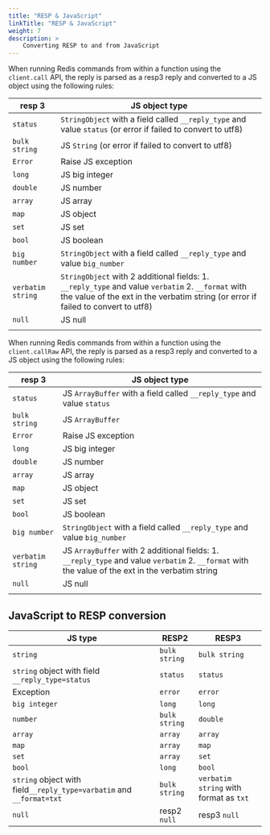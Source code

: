 ```yaml
---
title: "RESP & JavaScript"
linkTitle: "RESP & JavaScript"
weight: 7
description: >
    Converting RESP to and from JavaScript
---
```


When running Redis commands from within a function using the `client.call` API, the reply is parsed as a resp3 reply and converted to a JS object using the following rules:

| resp 3            | JS object type                                                                                                                                 |
|-------------------|------------------------------------------------------------------------------------------------------------------------------------------------|
| `status`          | `StringObject` with a field called `__reply_type` and value `status` (or error if failed to convert to utf8)                                   |
| `bulk string`     | JS `String` (or error if failed to convert to utf8)                                                                                            |
| `Error`           | Raise JS exception                                                                                                                             |
| `long`            | JS big integer                                                                                                                                 |
| `double`          | JS number                                                                                                                                      |
| `array`           | JS array                                                                                                                                       |
| `map`             | JS object                                                                                                                                      |
| `set`             | JS set                                                                                                                                         |
| `bool`            | JS boolean                                                                                                                                     |
| `big number`      | `StringObject` with a field called `__reply_type` and value `big_number`                                                                       |
| `verbatim string` | `StringObject` with 2 additional fields: 1. `__reply_type` and value `verbatim` 2. `__format` with the value of the ext in the verbatim string (or error if failed to convert to utf8) |
| `null`            | JS null                                                                                                                                        |
|                   |                                                                                                                                                |

When running Redis commands from within a function using the `client.callRaw` API, the reply is parsed as a resp3 reply and converted to a JS object using the following rules:

| resp 3            | JS object type                                                                                                                                 |
|-------------------|------------------------------------------------------------------------------------------------------------------------------------------------|
| `status`          | JS `ArrayBuffer` with a field called `__reply_type` and value `status`                                                                        |
| `bulk string`     | JS `ArrayBuffer`                                                                                                                              |
| `Error`           | Raise JS exception                                                                                                                             |
| `long`            | JS big integer                                                                                                                                 |
| `double`          | JS number                                                                                                                                      |
| `array`           | JS array                                                                                                                                       |
| `map`             | JS object                                                                                                                                      |
| `set`             | JS set                                                                                                                                         |
| `bool`            | JS boolean                                                                                                                                     |
| `big number`      | `StringObject` with a field called `__reply_type` and value `big_number`                                                                       |
| `verbatim string` | JS `ArrayBuffer` with 2 additional fields: 1. `__reply_type` and value `verbatim` 2. `__format` with the value of the ext in the verbatim string |
| `null`            | JS null                                                                                                                                        |
|                   |                                                                                                                                                |

## JavaScript to RESP conversion

| JS type                                                          | RESP2         | RESP3                                  |
|------------------------------------------------------------------|---------------|----------------------------------------|
| `string`                                                         | `bulk string` | `bulk string`                          |
| `string` object with field `__reply_type=status`                 | `status`      | `status`                               |
| Exception                                                        | `error`       | `error`                                |
| `big integer`                                                    | `long`        | `long`                                 |
| `number`                                                         | `bulk string` | `double`                               |
| `array`                                                          | `array`       | `array`                                |
| `map`                                                            | `array`       | `map`                                  |
| `set`                                                            | `array`       | `set`                                  |
| `bool`                                                           | `long`        | `bool`                                 |
| `string` object with field`__reply_type=varbatim` and `__format=txt` | `bulk string` | `verbatim string` with format as `txt` |
| `null`                                                           | resp2 `null`  | resp3 `null`                           |

